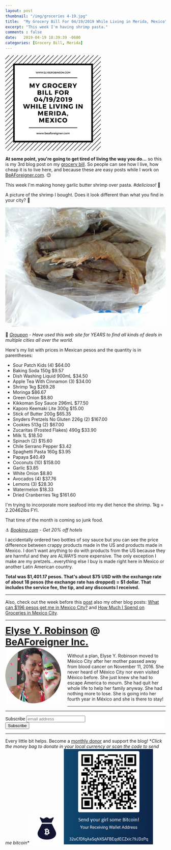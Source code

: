 ```yaml
---
layout: post
thumbnail: "/img/groceries 4-19.jpg"
title:  "My Grocery Bill For 04/19/2019 While Living in Merida, Mexico"
excerpt: "This week I'm having shrimp pasta."
comments : false
date:   2019-04-19 18:39:39 -0600
categories: [Grocery Bill, Merida]
---
```


<img src="/img/groceries 4-19.jpg" width="300" height="300" alt="Groceries">

<strong>At some point, you're going to get tired of living the way you do...</strong> so this is my 3rd blog post on my <a href="https://elyserobinson.com/grocery-bill-march-28" target="_blank">grocery bill</a>. So people can see how I live, how cheap it is to live here, and because these are easy posts while I work on <a href="http://www.beaforeigner.com" target="_blank">BeAForeigner.com</a>. 😊

This week I'm making honey garlic butter shrimp over pasta. <em>#delicioso!</em> 🤤

A picture of the shrimp I bought. Does it look different than what you find in your city? 🧐

<picture>
  <source srcset="/img/shrimp.webp" type="image/webp">
  <source srcset="/img/shrimp.jpg" type="image/jpeg">
  <img src="/img/shrimp.jpg">
</picture>
<br>

🗿 <i><a href="https://www.groupon.com/visitor_referral/h/ee4bce1e-84de-4387-a735-d59d04539960" target="_blank">Groupon</a> - Have used this web site for YEARS to find all kinds of deals in multiple cities all over the world.</i><br>

Here's my list with prices in Mexican pesos and the quantity is in parentheses:
<ul>
	<li>Sour Patch Kids (4) $64.00</li>
	<li>Baking Soda 150g $9.57</li>
	<li>Dish Washing Liquid 900mL $34.50</li>
	<li>Apple Tea With Cinnamon (3) $34.00</li>
	<li>Shrimp 1kg $269.28</li>
	<li>Moringa $86.67</li>
	<li>Green Onion $8.80</li>
	<li>Kikkoman Soy Sauce 296mL $77.50</li>
	<li>Kaporo Keemaki Lite 300g $15.00</li>
	<li>Stick of Butter 200g $65.35</li>
	<li>Snyders Pretzels No Gluten 226g (2) $167.00</li>
	<li>Cookies 513g (2) $67.00</li>
	<li>Zucaritas (Frosted Flakes) 490g $33.90</li>
	<li>Milk 1L $18.50</li>
	<li>Spinach (2) $15.60</li>
	<li>Chile Serrano Pepper $3.42</li>
	<li>Spaghetti Pasta 160g $3.95</li>
	<li>Papaya $40.49</li>
	<li>Coconuts (10) $158.00</li>
	<li>Garlic $3.85</li>
	<li>White Onion $8.80</li>
	<li>Avocados (4) $37.76</li>
	<li>Lemons (3) $28.30</li>
	<li>Watermelon $18.33</li>
	<li>Dried Cranberries 1kg $161.60</li>
</ul>

I'm trying to incorporate more seafood into my diet hence the shrimp. 1kg = 2.20462lbs FYI.

That time of the month is coming so junk food.

⚓ <i><a href="https://www.booking.com/index.html?aid=1953880" target="_blank">Booking.com</a> - Get 20% off hotels</i><br>

I accidentally ordered two bottles of soy sauce but you can see the price difference between crappy products made in the US and products made in Mexico. I don't want anything to do with products from the US because they are harmful and they are ALWAYS more expensive. The only exception I make are my pretzels...everything else I buy is made right here in Mexico or another Latin American country.

<strong>Total was $1,401.17 pesos. That's about $75 USD with the exchange rate of about 18 pesos (the exchange rate has dropped) = $1 dollar. That includes the service fee, the tip, and any discounts I received.</strong>

<hr>

Also, check out the week before this <a href="https://elyserobinson.com/grocery-bill-april-9" target="_blank">post</a> also my other blog posts: <a href="https://elyserobinson.com/196-pesos" target="_blank">What can $196 pesos get me in Mexico City?</a> and <a href="https://elyserobinson.com/spent-groceries-df" target="_blank">How Much I Spend on Groceries in Mexico City</a>.

<hr>

<div style="font-size: 30px; font-weight: bold;"><a href="https://elyserobinson.com" target="_blank">Elyse Y. Robinson</a> @ <a href="https://www.beaforeigner.com" target="_blank">BeAForeigner Inc.</a></div>
<div style="float: left; padding: 0 20px 20px 0;"><img src="/img/me86.gif" width="175" height="175" alt="Elyse Y. Robinson"></div>
<br>
Without a plan, Elyse Y. Robinson moved to México City after her mother passed away from blood cancer on November 11, 2016. She never heard of México City nor even visited México before. She just knew she had to escape America to mourn. She had quit her whole life to help her family anyway. She had nothing more to lose. She is going into her fourth year in México and she is there to stay!

<hr>

<div class="sharethis-inline-share-buttons"></div>

<hr>

<!-- Begin Mailchimp Signup Form -->
<link href="//cdn-images.mailchimp.com/embedcode/horizontal-slim-10_7.css" rel="stylesheet" type="text/css">
<style type="text/css">
	#mc_embed_signup{background:#fff; clear:left; font:14px Helvetica,Arial,sans-serif; width:100%;}
	/* Add your own Mailchimp form style overrides in your site stylesheet or in this style block.
	   We recommend moving this block and the preceding CSS link to the HEAD of your HTML file. */
</style>
<div id="mc_embed_signup">
<form action="https://elyserobinson.us14.list-manage.com/subscribe/post?u=d8681ae8829338461cc453b4a&amp;id=f1fd37520f" method="post" id="mc-embedded-subscribe-form" name="mc-embedded-subscribe-form" class="validate" target="_blank" novalidate>
    <div id="mc_embed_signup_scroll">
	<label for="mce-EMAIL">Subscribe</label>
	<input type="email" value="" name="EMAIL" class="email" id="mce-EMAIL" placeholder="email address" required>
    <!-- real people should not fill this in and expect good things - do not remove this or risk form bot signups-->
    <div style="position: absolute; left: -5000px;" aria-hidden="true"><input type="text" name="b_d8681ae8829338461cc453b4a_f1fd37520f" tabindex="-1" value=""></div>
    <div class="clear"><input type="submit" value="Subscribe" name="subscribe" id="mc-embedded-subscribe" class="button"></div>
    </div>
</form>
</div>

<!--End mc_embed_signup-->

<hr>

<div class="text-align: center">
Every little bit helps. Become a <a href="https://liberapay.com/elyserobinson" target="_blank">monthly donor</a> and support the blog! *<i>Click the money bag to donate in your local currency or scan the code to send me bitcoin</i>*
<a href="https://liberapay.com/elyserobinson" target="_blank"><img src="/img/419_money_bag_BTC_solid.gif" width="100" height="100" alt="Love Elyse? Send some money!"></a>

<picture>
  <source srcset="/img/bitcoin.webp" type="image/webp">
  <source srcset="/img/bitcoin.jpeg" type="image/jpeg">
  <img src="/img/bitcoin.jpeg" width="280" height="300" alt="Love Elyse? Send some bitcoin!">
</picture>
</div>
